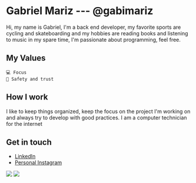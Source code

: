 # Gabriel Mariz --- @gabimariz
Hi, my name is Gabriel, I'm a back end developer, my favorite sports are cycling and skateboarding and my hobbies are reading books and listening to music in my spare time, I'm passionate about programming, feel free.

## My Values
    💻 Focus
    💫 Safety and trust

## How I work
I like to keep things organized, keep the focus on the project I'm working on and always try to develop with good practices.
I am a computer technician for the internet

## Get in touch
- [LinkedIn](https://linkedin.com/in/mariz5g)
- [Personal Instagram](https://instagram.com/gabol.sk8?utm_medium=copy_link)

<img src="https://github-readme-stats.vercel.app/api?username=gabimariz&show_icons=true&theme=material-palenight&include_all_commits=true">
<img src="https://github-readme-stats.vercel.app/api/top-langs/?username=gabimariz&layout=compact&langs_count=7&theme=material-palenight">
